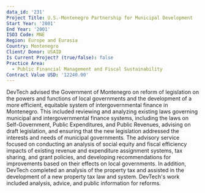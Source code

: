 ```yaml
---
data_id: '231'
Project Title: U.S.-Montenegro Partnership for Municipal Development
Start Year: '2001'
End Year: '2001'
ISO3 Code: MNE
Region: Europe and Eurasia
Country: Montenegro
Client/ Donor: USAID
Is Current Project? (true/false): false
Practice Area:
  - Public Financial Management and Fiscal Sustainability
Contract Value USD: '12240.00'
---
```

DevTech advised the Government of Montenegro on reform of legislation on the powers and functions of local governments and the development of a more efficient, equitable system of intergovernmental finance in Montenegro. This included reviewing and analyzing existing laws governing municipal and intergovernmental finance systems, including the laws on Self-Government, Public Expenditures, and Public Revenues, advising on draft legislation, and ensuring that the new legislation addressed the interests and needs of municipal governments. The advisory service focused on conducting an analysis of social equity and fiscal efficiency impacts of existing revenue and expenditure assignment systems, tax sharing, and grant policies, and developing recommendations for improvements based on their effects on local governments. In addition, DevTech completed an analysis of the property tax and assisted in the development of a new property tax law and system. DevTech's work included analysis, advice, and public information for reforms.